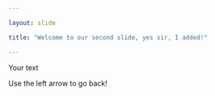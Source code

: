 ```yaml
---

layout: slide

title: "Welcome to our second slide, yes sir, I added!"

---
```


Your text

Use the left arrow to go back!
